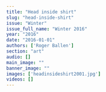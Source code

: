 ```yaml
---
title: "Head inside shirt"
slug: "head-inside-shirt"
issue: "Winter"
issue_full_name: "Winter 2016"
year: "2016"
date: "2016-01-01"
authors: ['Roger Ballen']
section: "art"
audio: []
main_image: ""
banner_image: ""
images: ['headinsideshirt2001.jpg']
videos: []
---
```

